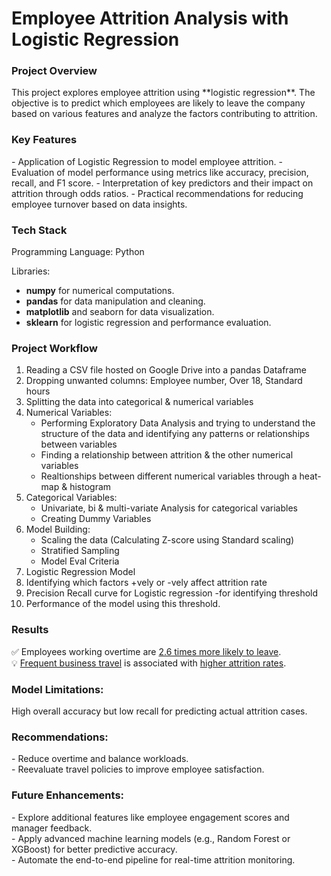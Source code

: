 **<h1>Employee Attrition Analysis with Logistic Regression</h1>**   

<h3>Project Overview</h3>
This project explores employee attrition using **logistic regression**. The objective is to predict which employees are likely to leave the company based on various features and analyze the factors contributing to attrition.

<h3>Key Features</h3>
- Application of Logistic Regression to model employee attrition.
- Evaluation of model performance using metrics like accuracy, precision, recall, and F1 score.
- Interpretation of key predictors and their impact on attrition through odds ratios.
- Practical recommendations for reducing employee turnover based on data insights.

<h3>Tech Stack</h3>

Programming Language: Python

Libraries:
- **numpy** for numerical computations.
- **pandas** for data manipulation and cleaning.
- **matplotlib** and seaborn for data visualization.
- **sklearn** for logistic regression and performance evaluation.


<h3>Project Workflow</h3>

1. Reading a CSV file hosted on Google Drive into a pandas Dataframe
2. Dropping unwanted columns: Employee number, Over 18, Standard hours
3. Splitting the data into categorical & numerical variables
4. Numerical Variables:
   - Performing Exploratory Data Analysis and trying to understand the structure of the data and identifying any patterns or relationships between variables<br/>
   - Finding a relationship between attrition & the other numerical variables
   - Realtionships between different numerical variables through a heat-map & histogram
5. Categorical Variables: 
   - Univariate, bi & multi-variate Analysis for categorical variables
   - Creating Dummy Variables
6. Model Building:
   - Scaling the data (Calculating Z-score using Standard scaling)
   - Stratified Sampling
   - Model Eval Criteria
7. Logistic Regression Model
8. Identifying which factors +vely or -vely affect attrition rate
9. Precision Recall curve for Logistic regression -for identifying threshold
10. Performance of the model using this threshold.

<h3>Results</h3>
✅ Employees working overtime are <ins>2.6 times more likely to leave</ins>.</br>
💡 <ins>Frequent business travel</ins> is associated with <ins>higher attrition rates</ins>.

<h3>Model Limitations:</h3> High overall accuracy but low recall for predicting actual attrition cases.

<h3>Recommendations:</h3>
- Reduce overtime and balance workloads.</br>
- Reevaluate travel policies to improve employee satisfaction.
   
<h3>Future Enhancements:</h3>
- Explore additional features like employee engagement scores and manager feedback.</br>
- Apply advanced machine learning models (e.g., Random Forest or XGBoost) for better predictive accuracy.</br>
- Automate the end-to-end pipeline for real-time attrition monitoring.</br>
